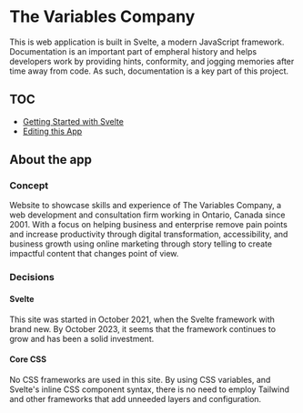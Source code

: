 # The Variables Company

This is web application is built in Svelte, a modern JavaScript framework. Documentation is an important part of empheral history and helps developers work by providing hints, conformity, and jogging memories after time away from code. As such, documentation is a key part of this project.

## TOC

- [Getting Started with Svelte](./docs/getting-started-svelte.md)
- [Editing this App](./docs/getting-started-app.md)

## About the app

### Concept

Website to showcase skills and experience of The Variables Company, a web development and consultation firm working in Ontario, Canada since 2001. With a focus on helping business and enterprise remove pain points and increase productivity through digital transformation, accessibility, and business growth using online marketing through story telling to create impactful content that changes point of view.

### Decisions

#### Svelte

This site was started in October 2021, when the Svelte framework with brand new. By October 2023, it seems that the framework continues to grow and has been a solid investment.

#### Core CSS

No CSS frameworks are used in this site. By using CSS variables, and Svelte's inline CSS component syntax, there is no need to employ Tailwind and other frameworks that add unneeded layers and configuration.
